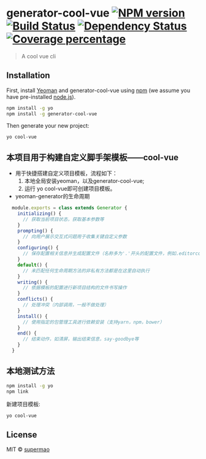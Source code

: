 # generator-cool-vue [![NPM version][npm-image]][npm-url] [![Build Status][travis-image]][travis-url] [![Dependency Status][daviddm-image]][daviddm-url] [![Coverage percentage][coveralls-image]][coveralls-url]
> A cool vue cli

## Installation

First, install [Yeoman](http://yeoman.io) and generator-cool-vue using [npm](https://www.npmjs.com/) (we assume you have pre-installed [node.js](https://nodejs.org/)).

```bash
npm install -g yo
npm install -g generator-cool-vue
```

Then generate your new project:

```bash
yo cool-vue
```

## 本项目用于构建自定义脚手架模板——cool-vue
  * 用于快捷搭建自定义项目模板，流程如下：
    1. 本地全局安装yeoman，以及generator-cool-vue;
    2. 运行 yo cool-vue即可创建项目模板。
  * yeoman-generator的生命周期
  ```js
    module.exports = class extends Generator {
      initializing() {
        // 获取当前项目状态，获取基本参数等
      }
      prompting() {
        // 向用户展示交互式问题用于收集关键自定义参数
      }
      configuring() {
        // 保存配置相关信息并生成配置文件（名称多为'.'开头的配置文件，例如.editorconfig）
      }
      default() {
        // 未匹配任何生命周期方法的非私有方法都是在这里自动执行
      }
      writing() {
        // 依据模板的配置进行新项目结构的文件书写操作
      }
      conflicts() {
        // 处理冲突（内部调用，一般不做处理）
      }
      install() {
        // 使用指定的包管理工具进行依赖安装（支持yarn，npm，bower）
      }
      end() {
        // 结束动作，如清屏，输出结束信息，say-goodbye等
      }
    }
  ```
## 本地测试方法
```bash
npm install -g yo
npm link
```

新建项目模板:

```bash
yo cool-vue
```

## License

MIT © [supermao](https://github.com/MbMin)


[npm-image]: https://badge.fury.io/js/generator-cool-vue.svg
[npm-url]: https://npmjs.org/package/generator-cool-vue
[travis-image]: https://travis-ci.org/MbMin/generator-cool-vue.svg?branch=master
[travis-url]: https://travis-ci.org/MbMin/generator-cool-vue
[daviddm-image]: https://david-dm.org/MbMin/generator-cool-vue.svg?theme=shields.io
[daviddm-url]: https://david-dm.org/MbMin/generator-cool-vue
[coveralls-image]: https://coveralls.io/repos/MbMin/generator-cool-vue/badge.svg
[coveralls-url]: https://coveralls.io/r/MbMin/generator-cool-vue

